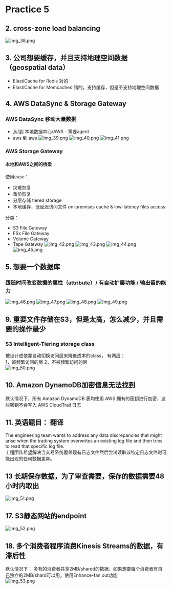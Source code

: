 # Practice 5
## 2. cross-zone load balancing  
![img_38.png](img_38.png)

## 3. 公司想要缓存，并且支持地理空间数据（geospatial data）
- ElastiCache for Redis 对的
- ElastiCache for Memcached 错的，支持缓存，但是不支持地理空间数据

## 4. AWS DataSync & Storage Gateway
### AWS DataSync 移动大量数据
- 从/到 本地数据中心/AWS - 需要agent
- aws 到 aws
![img_39.png](img_39.png)
![img_40.png](img_40.png)
![img_41.png](img_41.png)


### AWS Storage Gateway
#### 本地和AWS之间的桥梁 
使用case：  
- 灾难恢复
- 备份恢复
- 分层存储 tiered storage
- 本地缓存，低延迟访问文件 on-premises cache & low-latency files access

分类：  
- S3 File Gateway
- FSx File Gateway
- Volume Gateway
- Tape Gateway
![img_42.png](img_42.png) 
![img_43.png](img_43.png)
![img_44.png](img_44.png)
![img_45.png](img_45.png)

## 5. 想要一个数据库  
### 跟随时间改变数据的属性（attribute）/ 有自动扩展功能 / 输出留的能力  
![img_46.png](img_46.png)
![img_47.png](img_47.png)
![img_48.png](img_48.png)
![img_49.png](img_49.png)

## 9. 重要文件存储在S3，但是太高，怎么减少，并且需要的操作最少  
### S3 Intelligent-Tiering storage class  
被设计成依靠自动切换访问层来降低成本的class， 有两层：  
1，被频繁访问的层
2，不被频繁访问的层  
![img_50.png](img_50.png)  

## 10. Amazon DynamoDB加密信息无法找到  
默认情况下，所有 Amazon DynamoDB 表均使用 AWS 拥有的密钥进行加密，这些密钥不会写入 AWS CloudTrail 日志  

## 11. 英语题目： 翻译
The engineering team wants to address any data discrepancies that might arise when the trading system overwrites an existing log file and then tries to read that specific log file.  
工程团队希望解决当交易系统覆盖现有日志文件然后尝试读取该特定日志文件时可能出现的任何数据差异。

## 13 长期保存数据，为了审查需要，保存的数据需要48小时内取出  
![img_51.png](img_51.png)

## 17. S3静态网站的endpoint
![img_52.png](img_52.png)  

## 18. 多个消费者程序消费Kinesis Streams的数据，有滞后性  
默认情况下： 多有的消费者共享2MB/shared的数据，如果想要每个消费者有自己独立的2MB/shard可以用，使用Enhance-fan out功能  
![img_53.png](img_53.png)